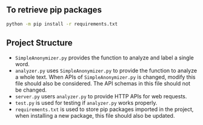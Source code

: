 ## To retrieve pip packages
```sh
python -m pip install -r requirements.txt
```

## Project Structure
* `SimpleAnonymizer.py` provides the function to analyze and label a single word.
* `analyzer.py` uses `SimpleAnonymizer.py` to provide the function to analyze a whole text. When APIs of `SimpleAnonymizer.py` is changed, modify this file should also be considered. The API schemas in this file should not be changed.
* `server.py` users `analyzer.py` to provide HTTP APIs for web requests.
* `test.py` is used for testing if `analyzer.py` works properly.
* `requirements.txt` is used to store pip packages imported in the project, when installing a new package, this file should also be updated.